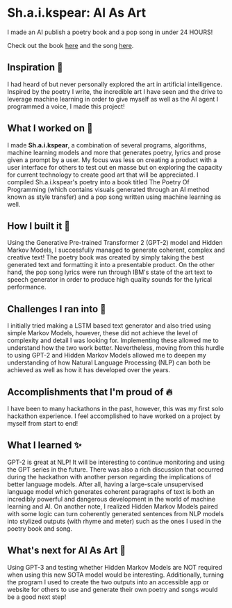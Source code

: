 # Sh.a.i.kspear: AI As Art

I made an AI publish a poetry book and a pop song in under 24 HOURS!

Check out the book [here](https://drive.google.com/file/d/1HUXuWla3EUYEdugSEU2eALDejLz_vVl0/view?usp=sharing) and the song [here](https://www.youtube.com/watch?v=ZylrjWU2tRE&feature=youtu.be).

## Inspiration 💭

I had heard of but never personally explored the art in artificial intelligence. Inspired by the poetry I write, the incredible art I have seen and the drive to leverage machine learning in order to give myself as well as the AI agent I programmed a voice, I made this project!

## What I worked on 👀

I made **Sh.a.i.kspear**, a combination of several programs, algorithms, machine learning models and more that generates poetry, lyrics and prose given a prompt by a user. My focus was less on creating a product with a user interface for others to test out en masse but on exploring the capacity for current technology to create good art that will be appreciated. I compiled Sh.a.i.kspear's poetry into a book titled The Poetry Of Programming (which contains visuals generated through an AI method known as style transfer) and a pop song written using machine learning as well.

## How I built it 🦾

Using the Generative Pre-trained Transformer 2 (GPT-2) model and Hidden Markov Models, I successfully managed to generate coherent, complex and creative text! The poetry book was created by simply taking the best generated text and formatting it into a presentable product. On the other hand, the pop song lyrics were run through IBM's state of the art text to speech generator in order to produce high quality sounds for the lyrical performance. 

## Challenges I ran into 🧠

I initially tried making a LSTM based text generator and also tried using simple Markov Models, however, these did not achieve the level of complexity and detail I was looking for. Implementing these allowed me to understand how the two work better. Nevertheless, moving from this hurdle to using GPT-2 and Hidden Markov Models allowed me to deepen my understanding of how Natural Language Processing (NLP) can both be achieved as well as how it has developed over the years. 

## Accomplishments that I'm proud of 🔥

I have been to many hackathons in the past, however, this was my first solo hackathon experience. I feel accomplished to have worked on a project by myself from start to end! 

## What I learned ✨

GPT-2 is great at NLP! It will be interesting to continue monitoring and using the GPT series in the future. There was also a rich discussion that occurred during the hackathon with another person regarding the implications of better language models. After all, having a large-scale unsupervised language model which generates coherent paragraphs of text is both an incredibly powerful and dangerous development in the world of machine learning and AI. On another note, I realized Hidden Markov Models paired with some logic can turn coherently generated sentences from NLP models into stylized outputs (with rhyme and meter) such as the ones I used in the poetry book and song. 

## What's next for AI As Art 🚀

Using GPT-3 and testing whether Hidden Markov Models are NOT required when using this new SOTA model would be interesting. Additionally, turning the program I used to create the two outputs into an accessible app or website for others to use and generate their own poetry and songs would be a good next step! 

